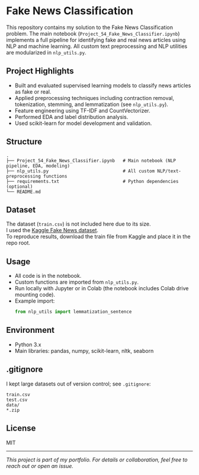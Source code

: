 # Fake News Classification

This repository contains my solution to the Fake News Classification problem. The main notebook (`Project_54_Fake_News_Classifier.ipynb`) implements a full pipeline for identifying fake and real news articles using NLP and machine learning. All custom text preprocessing and NLP utilities are modularized in `nlp_utils.py`.

## Project Highlights

- Built and evaluated supervised learning models to classify news articles as fake or real.
- Applied preprocessing techniques including contraction removal, tokenization, stemming, and lemmatization (see `nlp_utils.py`).
- Feature engineering using TF-IDF and CountVectorizer.
- Performed EDA and label distribution analysis.
- Used scikit-learn for model development and validation.

## Structure

```
.
├── Project_54_Fake_News_Classifier.ipynb   # Main notebook (NLP pipeline, EDA, modeling)
├── nlp_utils.py                            # All custom NLP/text-preprocessing functions
├── requirements.txt                        # Python dependencies (optional)
└── README.md
```

## Dataset

The dataset (`train.csv`) is not included here due to its size.  
I used the [Kaggle Fake News dataset](https://www.kaggle.com/c/fake-news/data).  
To reproduce results, download the train file from Kaggle and place it in the repo root.

## Usage

- All code is in the notebook.  
- Custom functions are imported from `nlp_utils.py`.
- Run locally with Jupyter or in Colab (the notebook includes Colab drive mounting code).
- Example import:
  ```python
  from nlp_utils import lemmatization_sentence
  ```

## Environment

- Python 3.x
- Main libraries: pandas, numpy, scikit-learn, nltk, seaborn

## .gitignore

I kept large datasets out of version control; see `.gitignore`:
```
train.csv
test.csv
data/
*.zip
```

## License

MIT

---

*This project is part of my portfolio. For details or collaboration, feel free to reach out or open an issue.*
